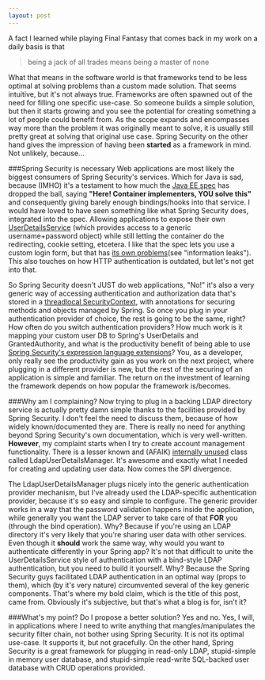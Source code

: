 ```yaml
---
layout: post
---
```

A fact I learned while playing Final Fantasy that comes back in my work on a daily basis is that

> being a jack of all trades means being a master of none

What that means in the software world is that frameworks tend to be less optimal at solving problems than a custom made solution. That seems intuitive, but it's not always true. Frameworks are often spawned out of the need for filling one specific use-case. So someone builds a simple solution, but then it starts growing and you see the potential for creating something a lot of people could benefit from. As the scope expands and encompasses way more than the problem it was originally meant to solve, it is usually still pretty great at solving that original use case. Spring Security on the other hand gives the impression of having been __started__ as a framework in mind. Not unlikely, because...

###Spring Security is necessary
Web applications are most likely the biggest consumers of Spring Security's services. Which for Java is sad, because (IMHO) it's a testament to how much the [Java EE spec](http://docs.oracle.com/javaee/5/tutorial/doc/bnbwk.html) has dropped the ball, saying __"Here! Container implementers, YOU solve this"__ and consequently giving barely enough bindings/hooks into that service. I would have loved to have seen something like what Spring Security does, integrated into the spec. Allowing applications to expose their own [UserDetailsService](http://howtodoinjava.com/2013/04/16/custom-userdetailsservice-example-for-spring-3-security/) (which provides access to a generic username+password object) while still letting the container do the redirecting, cookie setting, etcetera. I like that the spec lets you use a custom login form, but that has [its own problems](http://spring.io/blog/2013/07/03/spring-security-java-config-preview-web-security#differences-to-the-xml-namespace)(see "information leaks"). This also touches on how HTTP authentication is outdated, but let's not get into that.

So Spring Security doesn't JUST do web applications, "No!" it's also a very generic way of accessing authentication and authorization data that's stored in a [threadlocal SecurityContext](http://docs.spring.io/autorepo/docs/spring-security/3.0.x/reference/technical-overview.html#d0e1543), with annotations for securing methods and objects managed by Spring. So once you plug in your authentication provider of choice, the rest is going to be the same, right? How often do you switch authentication providers? How much work is it mapping your custom user DB to Spring's UserDetails and GrantedAuthority, and what is the productivity benefit of being able to use [Spring Security's expression language extensions](http://docs.spring.io/spring-security/site/docs/3.0.x/reference/el-access.html)? You, as a developer, only really see the productivity gain as you work on the next project, where plugging in a different provider is new, but the rest of the securing of an application is simple and familiar. The return on the investment of learning the framework depends on how popular the framework is/becomes.

###Why am I complaining?
Now trying to plug in a backing LDAP directory service is actually pretty damn simple thanks to the facilities provided by Spring Security. I don't feel the need to discuss them, because of how widely known/documented they are. There is really no need for anything beyond Spring Security's own documentation, which is very well-written. __However__, my complaint starts when I try to create account management functionality. There is a lesser known and (AFAIK) [internally unused](http://stackoverflow.com/questions/729203/spring-security-what-is-the-userdetailsmanager-interface-used-for-and-more) class called LdapUserDetailsManager. It's awesome and exactly what I needed for creating and updating user data. Now comes the SPI divergence. 

The LdapUserDetailsManager plugs nicely into the generic authentication provider mechanism, but I've already used the LDAP-specific authentication provider, because it's so easy and simple to configure. The generic provider works in a way that the password validation happens inside the application, while generally you want the LDAP server to take care of that __FOR__ you (through the bind operation). Why? Because if you're using an LDAP directory it's very likely that you're sharing user data with other services. Even though it __should__ work the same way, why would you want to authenticate differently in your Spring app? It's not that difficult to unite the UserDetailsService style of authentication with a bind-style LDAP authentication, but you need to build it yourself. Why? Because the Spring Security guys facilitated LDAP authentication in an optimal way (props to them), which (by it's very nature) circumvented several of the key generic components. That's where my bold claim, which is the title of this post, came from. Obviously it's subjective, but that's what a blog is for, isn't it?

###What's my point?
Do I propose a better solution? Yes and no. Yes, I will, in applications where I need to write anything that mangles/manipulates the security filter chain, not bother using Spring Security. It is not its optimal use-case. It supports it, but not gracefully. On the other hand, Spring Security is a great framework for plugging in read-only LDAP, stupid-simple in memory user database, and stupid-simple read-write SQL-backed user database with CRUD operations provided.
